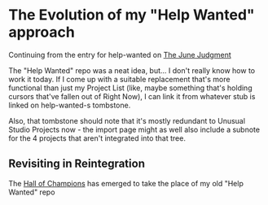 # The Evolution of my "Help Wanted" approach

Continuing from the entry for help-wanted on [The June Judgment](b7b835c5-d843-4888-ae53-bd8aef36d5cd.md)

The "Help Wanted" repo was a neat idea, but... I don't really know how to work it today. If I come up with a suitable replacement that's more functional than just my Project List (like, maybe something that's holding cursors that've fallen out of Right Now), I can link it from whatever stub is linked on help-wanted-s tombstone.

Also, that tombstone should note that it's mostly redundant to Unusual Studio Projects now - the import page might as well also include a subnote for the 4 projects that aren't integrated into that tree.

## Revisiting in Reintegration

The [Hall of Champions](d02fb1fb-3fff-4ca0-a26c-bf82e6f20e46.md) has emerged to take the place of my old "Help Wanted" repo
